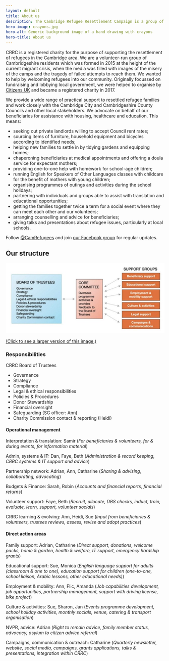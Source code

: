 ```yaml
---
layout: default
title: About us
description: The Cambridge Refugee Resettlement Campaign is a group of volunteers, initially set up by Citizens UK, helping other organizations working within Cambridge to welcome refugees and those seeking asylum, fleeing persecution and war. We aim to positively influence public opinion on refugees, enabling the people of Cambridgeshire to volunteer their services and provisions to help those newly arrived in the area.
hero-image: crayons.jpg
hero-alt: Generic background image of a hand drawing with crayons
hero-title: About us
---
```


CRRC is a registered charity for the purpose of supporting the resettlement of refugees in the Cambridge area. We are a volunteer-run group of Cambridgeshire residents which was formed in 2015 at the height of the current migrant crisis, when the media was filled with images of the misery of the camps and the tragedy of failed attempts to reach them. We wanted to help by welcoming refugees into our community. Originally focussed on fundraising and lobbying local government, we were helped to organise by [Citizens UK](http://www.refugees-welcome.org.uk) and became a registered charity in 2017.

We provide a wide range of practical support to resettled refugee families and work closely with the Cambridge City and Cambridgeshire County Councils and other local stakeholders. We advocate on behalf of our beneficiaries for assistance with housing, healthcare and education. This means:

- seeking out private landlords willing to accept Council rent rates;
- sourcing items of furniture, household equipment and bicycles according to identified needs;
- helping new families to settle in by tidying gardens and equipping homes;
- chaperoning beneficiaries at medical appointments and offering a doula service for expectant mothers;
- providing one-to-one help with homework for school-age children;
- running English for Speakers of Other Languages classes with childcare for the benefit of mothers with young children;
- organising programmes of outings and activities during the school holidays;
- partnering with individuals and groups able to assist with translation and educational opportunities;
- getting the families together twice a term for a social event where they can meet each other and our volunteers;
- arranging counselling and advice for beneficiaries;
- giving talks and presentations about refugee issues, particularly at local schools.

Follow [@CamRefugees](https://twitter.com/camrefugees) and join [our Facebook group](https://www.facebook.com/groups/cambridgerefugees/) for regular updates.

## Our structure

[![The responsibilities of the Board of Trustees and the five committees. Full details are in text below this image.](/images/board-of-trustees-sml.jpg)](/images/board-of-trustees.jpg)

[(Click to see a larger version of this image.)](/images/board-of-trustees.jpg)

### Responsibilities
CRRC Board of Trustees
- Governance
- Strategy
- Compliance
- Legal & ethical responsibilities
- Policies & Procedures
- Donor Stewardship
- Financial oversight
- Safeguarding (SG officer: Ann)
- Charity Commission contact & reporting (Heidi) 

#### Operational management
Interpretation & translation: Samir
(*For beneficiaries & volunteers, for & during events, for information material*)

Admin, systems  & IT: Dan, Faye, Beth
(*Administration & record keeping, CRRC systems & IT support and advice*)

Partnership network: Adrian,  Ann, Catharine
(*Sharing & advising, collaborating, advocating*)

Budgets & Finance: Sarah, Robin
(*Accounts and financial reports, financial returns*)

Volunteer support: Faye, Beth
(*Recruit, allocate, DBS checks, induct, train, evaluate, learn, support, volunteer socials*)

CRRC learning & evolving: Ann, Heidi, Sue
(*Input from beneficiaries & volunteers, trustees reviews, assess, revise and adopt practices*)

#### Direct action areas
Family support: Adrian, Catharine
(*Direct support, donations, welcome packs, home & garden, health & welfare, IT support, emergency hardship grants*)

Educational support: Sue, Monica
(*English language support for adults (classroom & one to one), education support for children (one-to-one, school liaison, Arabic lessons, other educational needs)*)

Employment & mobility: Ann, Flic, Amanda
(*Job capabilities development, job opportunities, partnership management, support with driving license, bike project*)

Culture & activities: Sue, Sharon, Jan
(*Events programme development, school holiday activities, monthly socials, venue, catering & transport organisation*)

NVPR, advice: Adrian
(*Right to remain advice, family member status, advocacy, asylum to citizen advice referral*)

Campaigns, communication & outreach: Catharine
(*Quarterly newsletter, website, social media, campaigns, grants applications, talks & presentations, integration within CRRC*)
